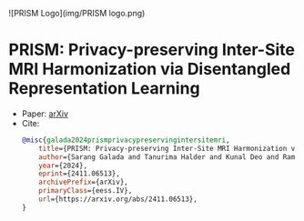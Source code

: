 ![PRISM Logo](img/PRISM logo.png)

# PRISM: Privacy-preserving Inter-Site MRI Harmonization via Disentangled Representation Learning

- Paper: [arXiv](https://arxiv.org/abs/2411.06513)
- Cite:
  ```bibtex
  @misc{galada2024prismprivacypreservingintersitemri,
      title={PRISM: Privacy-preserving Inter-Site MRI Harmonization via Disentangled Representation Learning}, 
      author={Sarang Galada and Tanurima Halder and Kunal Deo and Ram P Krish and Kshitij Jadhav},
      year={2024},
      eprint={2411.06513},
      archivePrefix={arXiv},
      primaryClass={eess.IV},
      url={https://arxiv.org/abs/2411.06513},
  }
  ```
